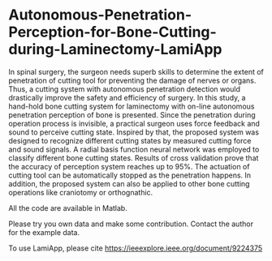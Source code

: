 # Autonomous-Penetration-Perception-for-Bone-Cutting-during-Laminectomy-LamiApp

In spinal surgery, the surgeon needs superb skills 
to  determine  the  extent  of  penetration  of  cutting  tool  for 
preventing  the  damage  of  nerves  or  organs.  Thus,  a  cutting 
system  with  autonomous  penetration  detection  would 
drastically improve the safety and efficiency of surgery. In this 
study,  a  hand-hold  bone  cutting  system  for  laminectomy  with 
on-line autonomous penetration perception of bone is presented. 
Since  the  penetration  during  operation  process  is  invisible,  a 
practical  surgeon  uses  force  feedback  and  sound  to  perceive 
cutting  state.  Inspired  by  that,  the  proposed  system was 
designed  to  recognize  different  cutting  states  by  measured 
cutting force and sound signals. A radial basis function neural 
network was employed to classify different bone cutting states.
Results of cross validation prove that the accuracy of perception 
system reaches up to 95%. The actuation of cutting tool can be 
automatically stopped as the penetration happens. In addition, 
the proposed system can also be applied to other bone cutting
operations like craniotomy or orthognathic.

All the code are available in Matlab.

Please try you own data and make some contribution.
Contact the author for the example data.

To use LamiApp, please cite https://ieeexplore.ieee.org/document/9224375
